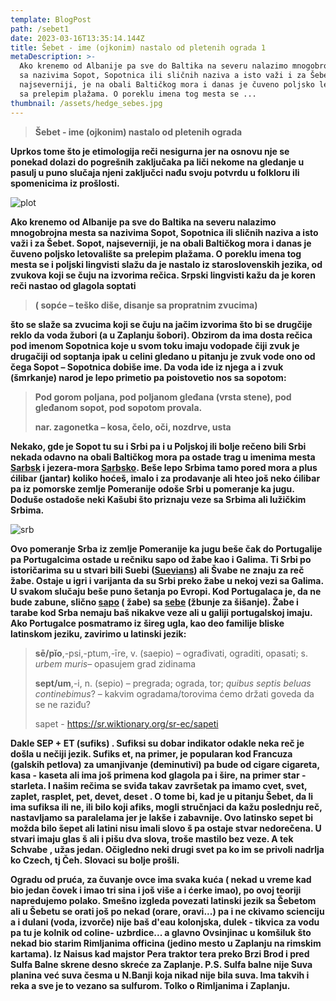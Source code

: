 ```yaml
---
template: BlogPost
path: /sebet1
date: 2023-03-16T13:35:14.144Z
title: Šebet - ime (ojkonim) nastalo od pletenih ograda 1
metaDescription: >-
  Ako krenemo od Albanije pa sve do Baltika na severu nalazimo mnogobrojna mesta
  sa nazivima Sopot, Sopotnica ili sličnih naziva a isto važi i za Šebet. Sopot,
  najseverniji, je na obali Baltičkog mora i danas je čuveno poljsko letovalište
  sa prelepim plažama. O poreklu imena tog mesta se ...
thumbnail: /assets/hedge_sebes.jpg
---
```

> **Šebet - ime (ojkonim) nastalo od pletenih ograda**

**Uprkos tome što je etimologija reči nesigurna jer na osnovu nje se ponekad dolazi do pogrešnih zaključaka pa liči nekome na gledanje u pasulj u puno slučaja njeni zaključci nađu svoju potvrdu u folkloru ili spomenicima iz prošlosti.**

![plot](/assets/laid_hedge.png "ograde - plot...")

**Ako krenemo od Albanije pa sve do Baltika na severu nalazimo mnogobrojna mesta sa nazivima Sopot, Sopotnica ili sličnih naziva a isto važi i za Šebet. Sopot, najseverniji, je na obali Baltičkog mora i danas je čuveno poljsko letovalište sa prelepim plažama. O poreklu imena tog mesta se i poljski lingvisti slažu da je nastalo iz staroslovenskih jezika, od zvukova koji se čuju na izvorima rečica. Srpski lingvisti kažu da je koren reči nastao od glagola soptati** 

> **( sopće – teško diše, disanje sa propratnim zvucima)**

 **što se slaže sa zvucima koji se čuju na jačim izvorima što bi se drugčije reklo da voda žubori (a u Zaplanju šobori). Obzirom da ima dosta rečica pod imenom Sopotnica koje u svom toku imaju vodopade čiji zvuk je drugačiji od soptanja ipak u celini gledano u pitanju je zvuk vode ono od čega Sopot – Sopotnica dobiše ime. Da voda ide iz njega a i zvuk (šmrkanje) narod je lepo primetio pa poistovetio nos sa sopotom:**

> **Pod gorom poljana, pod poljanom gleđana (vrsta stene), pod gleđanom sopot, pod sopotom provala.**
>
> **nar. zagonetka – kosa, čelo, oči, nozdrve, usta**

**Nekako, gde je Sopot tu su i Srbi pa i u Poljskoj ili bolje rečeno bili Srbi nekada odavno na obali Baltičkog mora pa ostade trag u imenima mesta[ Sarbsk](https://en.wikipedia.org/wiki/Sarbsk) i jezera-mora [Sarbsko](https://goo.gl/maps/4VxDAyAsrY9wh5QS9). Beše lepo Srbima tamo pored mora a plus ćilibar (jantar) koliko hoćeš, imalo i za prodavanje ali hteo još neko ćilibar pa iz pomorske zemlje Pomeranije odoše Srbi u pomeranje ka jugu. Doduše ostadoše neki Kašubi što priznaju veze sa Srbima ali lužičkim Srbima.**

![srb](/assets/srb.png "srbi u poljskoj")

 **Ovo pomeranje Srba iz zemlje Pomeranije ka jugu beše čak do Portugalije pa Portugalcima ostade u rečniku sapo od žabe kao i Galima. Ti Srbi po istoričarima su u stvari bili Suebi ([Suevians](https://sr.wikipedia.org/sr-ec/%D0%A1%D0%B2%D0%B5%D0%B2%D0%B8)) ali Švabe ne znaju za reč žabe. Ostaje u igri i varijanta da su Srbi preko žabe u nekoj vezi sa Galima. U svakom slučaju beše puno šetanja po Evropi.  Kod Portugalaca je, da ne bude zabune, slično [sapo](https://pt.wikipedia.org/wiki/Sapo) ( žabe) sa [sebe](https://pt.wikipedia.org/wiki/Sebe) (žbunje za šišanje). Žabe i tarabe kod Srba nemaju baš nikakve veze ali u galiji portugalskoj imaju. Ako Portugalce posmatramo  iz šireg ugla, kao deo familije bliske latinskom jeziku, zavirimo u latinski jezik:**

> **sē/pĭo**,-psi,-ptum,-īre, v. (saepio) –  ograđivati, ograditi, opasati;  s. *urbem muris*– opasujem grad zidinama
>
> **sept/um**,-i, n. (sepio) – pregrada; ograda, tor; *quibus septis beluas continebimus*? – kakvim ogradama/torovima ćemo držati goveda da se ne raziđu?
>
> sapet - https://sr.wiktionary.org/sr-ec/sapeti

**Dakle SEP + ET (sufiks) . Sufiksi su dobar indikator odakle neka reč je došla u nečiji jezik. Sufiks et, na primer, je popularan kod Francuza (galskih petlova) za umanjivanje (deminutivi) pa bude od cigare cigareta, kasa - kaseta ali ima još primena kod glagola pa i šire, na primer  star - starleta. I našim rečima se sviđa takav završetak pa imamo cvet, svet, zaplet, rasplet, pet, devet, deset . O tome bi, kad je u pitanju Šebet, da li ima sufiksa ili ne, ili bilo koji afiks, mogli stručnjaci da kažu poslednju reč, nastavljamo sa paralelama jer je lakše i zabavnije. Ovo latinsko sepet bi možda bilo šepet ali latini nisu imali slovo š pa ostaje stvar nedorečena. U stvari imaju glas š ali i pišu dva slova, troše mastilo bez veze. A tek Schvabe , užas jedan. Očigledno neki drugi svet pa ko im se privoli nadrlja ko Czech, tj Čeh. Slovaci su bolje prošli.**

**Ogradu od pruća, za čuvanje ovce ima svaka kuća ( nekad u vreme kad bio jedan čovek i imao tri sina i još više a i ćerke imao), po ovoj teoriji napredujemo polako. Smešno izgleda povezati latinski jezik sa Šebetom ali u Šebetu se orati još po nekad (orare, oravi...) pa i ne ckivamo scienciju a i dulani (voda, izvorče) nije baš d'eau kolonjska, dulek - tikvica za vodu pa tu je kolnik od coline- uzbrdice... a glavno Ovsinjinac u komšiluk što nekad bio starim Rimljanima officina (jedino mesto u Zaplanju na rimskim kartama). Iz Naisus kad majstor Pera traktor tera preko Brzi Brod i pred Sulfa Balne skrene desno skreće za Zaplanje. P.S. Sulfa balne nije Suva planina već suva česma u N.Banji koja nikad nije bila suva. Ima takvih i reka a sve je to vezano sa sulfurom. Tolko o Rimljanima i Zaplanju.**
